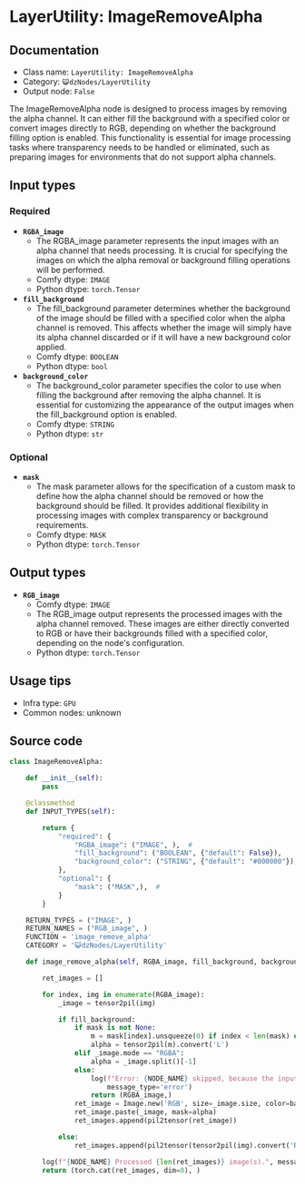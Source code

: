 # LayerUtility: ImageRemoveAlpha
## Documentation
- Class name: `LayerUtility: ImageRemoveAlpha`
- Category: `😺dzNodes/LayerUtility`
- Output node: `False`

The ImageRemoveAlpha node is designed to process images by removing the alpha channel. It can either fill the background with a specified color or convert images directly to RGB, depending on whether the background filling option is enabled. This functionality is essential for image processing tasks where transparency needs to be handled or eliminated, such as preparing images for environments that do not support alpha channels.
## Input types
### Required
- **`RGBA_image`**
    - The RGBA_image parameter represents the input images with an alpha channel that needs processing. It is crucial for specifying the images on which the alpha removal or background filling operations will be performed.
    - Comfy dtype: `IMAGE`
    - Python dtype: `torch.Tensor`
- **`fill_background`**
    - The fill_background parameter determines whether the background of the image should be filled with a specified color when the alpha channel is removed. This affects whether the image will simply have its alpha channel discarded or if it will have a new background color applied.
    - Comfy dtype: `BOOLEAN`
    - Python dtype: `bool`
- **`background_color`**
    - The background_color parameter specifies the color to use when filling the background after removing the alpha channel. It is essential for customizing the appearance of the output images when the fill_background option is enabled.
    - Comfy dtype: `STRING`
    - Python dtype: `str`
### Optional
- **`mask`**
    - The mask parameter allows for the specification of a custom mask to define how the alpha channel should be removed or how the background should be filled. It provides additional flexibility in processing images with complex transparency or background requirements.
    - Comfy dtype: `MASK`
    - Python dtype: `torch.Tensor`
## Output types
- **`RGB_image`**
    - Comfy dtype: `IMAGE`
    - The RGB_image output represents the processed images with the alpha channel removed. These images are either directly converted to RGB or have their backgrounds filled with a specified color, depending on the node's configuration.
    - Python dtype: `torch.Tensor`
## Usage tips
- Infra type: `GPU`
- Common nodes: unknown


## Source code
```python
class ImageRemoveAlpha:

    def __init__(self):
        pass

    @classmethod
    def INPUT_TYPES(self):

        return {
            "required": {
                "RGBA_image": ("IMAGE", ),  #
                "fill_background": ("BOOLEAN", {"default": False}),
                "background_color": ("STRING", {"default": "#000000"}),
            },
            "optional": {
                "mask": ("MASK",),  #
            }
        }

    RETURN_TYPES = ("IMAGE", )
    RETURN_NAMES = ("RGB_image", )
    FUNCTION = 'image_remove_alpha'
    CATEGORY = '😺dzNodes/LayerUtility'

    def image_remove_alpha(self, RGBA_image, fill_background, background_color, mask=None):

        ret_images = []

        for index, img in enumerate(RGBA_image):
            _image = tensor2pil(img)

            if fill_background:
                if mask is not None:
                    m = mask[index].unsqueeze(0) if index < len(mask) else mask[-1].unsqueeze(0)
                    alpha = tensor2pil(m).convert('L')
                elif _image.mode == "RGBA":
                    alpha = _image.split()[-1]
                else:
                    log(f"Error: {NODE_NAME} skipped, because the input image is not RGBA and mask is None.",
                        message_type='error')
                    return (RGBA_image,)
                ret_image = Image.new('RGB', size=_image.size, color=background_color)
                ret_image.paste(_image, mask=alpha)
                ret_images.append(pil2tensor(ret_image))

            else:
                ret_images.append(pil2tensor(tensor2pil(img).convert('RGB')))

        log(f"{NODE_NAME} Processed {len(ret_images)} image(s).", message_type='finish')
        return (torch.cat(ret_images, dim=0), )

```
